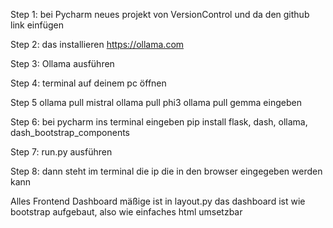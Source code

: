 Step 1: bei Pycharm neues projekt von VersionControl und da den github link einfügen

Step 2: das installieren https://ollama.com

Step 3: Ollama ausführen

Step 4: terminal auf deinem pc öffnen 

Step 5  ollama pull mistral
        ollama pull phi3
        ollama pull gemma eingeben

Step 6: bei pycharm ins terminal eingeben
        pip install flask, dash, ollama, dash_bootstrap_components

Step 7: run.py ausführen

Step 8: dann steht im terminal die ip die in den browser eingegeben werden kann

Alles Frontend Dashboard mäßige ist in layout.py das dashboard ist wie bootstrap aufgebaut, also wie einfaches html umsetzbar

